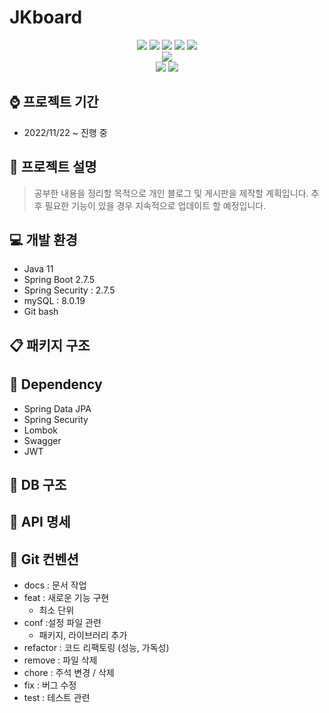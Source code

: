 # **JKboard**

<div align="center">
    <img src="https://img.shields.io/badge/IntelliJ IDEA-000000?style=for-the-badge&logo=IntelliJ IDEA&logoColor=white"/>
    <img src="https://img.shields.io/badge/Spring-6DB33F?style=for-the-badge&logo=Spring&logoColor=white"/>
    <img src="https://img.shields.io/badge/spring boot-6DB33F?style=for-the-badge&logo=spring boot&logoColor=white"/>
    <img src="https://img.shields.io/badge/spring security-6DB33F?style=for-the-badge&logo=spring security&logoColor=white"/>
    <img src="https://img.shields.io/badge/Swagger-85EA2D?style=for-the-badge&logo=Swagger&logoColor=white"/>
</div>
<div align="center">
    <img src="https://img.shields.io/badge/MySQL-4479A1?style=for-the-badge&logo=MySQL&logoColor=white"/>
    <!-- <img src="https://img.shields.io/badge/react-61DAFB?style=for-the-badge&logo=react&logoColor=black"/> 
    <img src="https://img.shields.io/badge/html-E34F26?style=for-the-badge&logo=html5&logoColor=white"/>
    <img src="https://img.shields.io/badge/css-1572B6?style=for-the-badge&logo=css3&logoColor=white"/>
    <img src="https://img.shields.io/badge/bootstrap-7952B3?style=for-the-badge&logo=bootstrap&logoColor=white"/>-->
</div>
<div align="center">
    <img src="https://img.shields.io/badge/github-181717?style=for-the-badge&logo=github&logoColor=white"/>
    <img src="https://img.shields.io/badge/aws-232F3E?style=for-the-badge&logo=aws&logoColor=white"/>
</div> 

## ⌚ 프로젝트 기간
- 2022/11/22 ~ 진행 중

## 📜 프로젝트 설명
> 공부한 내용을 정리할 목적으로 개인 블로그 및 게시판을 제작할 계획입니다. 추후 필요한 기능이 있을 경우 지속적으로 업데이트 할 예정입니다.

## 💻 개발 환경
- Java 11
- Spring Boot 2.7.5
- Spring Security : 2.7.5
- mySQL : 8.0.19
- Git bash 

## 📋 패키지 구조

## 🌱 Dependency
- Spring Data JPA
- Spring Security
- Lombok
- Swagger
- JWT

## 💾 DB 구조

## 🚩 API 명세

## 📖 Git 컨벤션
- docs : 문서 작업
- feat : 새로운 기능 구현
  - 최소 단위
- conf :설정 파일 관련
  - 패키지, 라이브러리 추가
- refactor : 코드 리팩토링 (성능, 가독성)
- remove : 파일 삭제
- chore : 주석 변경 / 삭제
- fix : 버그 수정
- test : 테스트 관련
